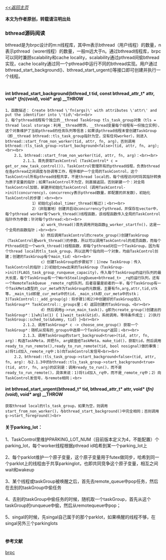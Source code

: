 [*<<返回主页*](../index.md)<br><br>
**本文为作者原创，转载请注明出处**<br>

### bthread源码阅读
bthread是为brpc设计的m:n线程库，其中m表示bthread（用户线程）的数量，n表示pthread（worer线程）的数量，一般m远大于n。通过bthread线程库，brpc可以同时兼顾scalability和cache locality，scalability通过pthread间偷bthread实现，cache locality通过同一个pthread中运行不同的bthread实现。用户通过bthread_start_background()、bthread_start_urgent()等接口即可创建并执行一个线程。<br><br>
#### int bthread_start_background(bthread_t tid, const bthread_attr_t* attr, void* (*fn)(void*), void* arg) __THROW
    1、函数描述： Create bthread \'fn(args)\' with attributes \'attr\' and put the identifier into \'tid\'<br><br>
    2、每个pthread线程有个独立的__thread TaskGroup tls_task_group对象（tls = thread local storage：利用__thread修饰，__thread变量每个线程有一份独立实例），这个对象维护了当前pthread的任务队列等信息；如果该pthread线程未曾创建TaskGroup（即__thread bthread::tls_task_group指针为空，没有任何worker），则进入bthread::start_from_non_worker(tid, attr, fn, arg)，否则调用bthread::tls_task_group->start_background<false>(tid, attr, fn, arg);<br><br>
        2.1、bthread::start_from_non_worker(tid, attr, fn, arg)：<br><br>
            2.1.1、首先获取TaskControl (TaskControl* c = get_or_new_task_control())，TaskControl管理所有的pthread线程，负责bthread在各pthread之间调度与协调等工作，程序维护一个全局的TaskControl，这个TaskControl所有pthread线程共享，不是thread local的，每个线程访问时将其指针转换为原子变量的指针；如果TaskControl不为空，则直接返回，否则新建一个：对全局TaskControl加锁，新建并初始化TaskControl（调用TaskControl->init(concurrency)，concurrency表示pthread数量，即配置的并发数），初始化TaskControl的步骤：<br><br>
                1）初始化global_timer_thread(略过)；<br><br>
                2）（非阻塞地）创建并启动concurrency个pthread，并保存在vector中，每个pthread worker有个work_thread()线程函数，该线程函数传入全局的TaskControl指针作为参数；针对每个pthread:<br><br>
                    a）work_thread()首先调用开始函数g_worker_startfn()，这是一个全局的函数指针；<br><br>
                    b）然后调用TaskControl的create_group()创建TaskGroup（TaskControl是work_thread()的参数，所以可以调用TaskControl的成员函数，而每个Pthread对应一个work_thread()线程函数，即每个pthread对应一个TaskGroup，因为有个thread local的tls_task_group，所以这两个指向同一个对象，均由TaskControl创建；创建的TaskGroup有个main_tid）<br><br>
                    c）创建TaskGroup的步骤如下：1)new TaskGroup：传入TaskControl的指针；2)初始化new出来的TaskGroup（TaskGroup->init(FLAGS_task_group_runqueue_capacity)，传入每个TaskGroup的运行队列的最大长度，每个TaskGroup有一个WorkStealingQueue<bthread_t> _rq的运行队列，还有一个RemoteTaskQueue _remote_rq的队列，后者容量是前者的一半，每个TaskGroup有一个TaskMeta类型的_cur_meta作为TaskGroup的元数据，主要有fn,arg,attr,tid,stk等，_main_tid即是_cur_meta中的tid，_main_stk即_cur_meta中的stk；3)TaskControl::_add_group(g)：将步骤1)和2)中创建好的TaskGroup加入TaskGroup** TaskControl::_groups里；4）返回创建的TaskGroup。<br><br>
                    d）然后调用g->run_main_task()，g即为create_group()创建出的TaskGroup*：1)while(1) { 1)wait_task(&tid)，系统调用，等待条件成立； 2)执行TaskGroup::sched_to(&dummy, tid) }<br><br>
            2.1.2、调用TaskGroup* c -> choose_one_group() 获取一个TaskGroup*：随机从现有的_groups中选择一个TaskGroup*返回；<br><br>
            2.1.3、调用TaskGroup的start_backgroud<true>(tid, attr, fn, arg)：构造TaskMeta，并把fn, arg赋值给TaskMeta，make_tid()，获取tid，然后调用ready_to_run_remote(),ready_to_run_remote(tid, bool nosignal)做的事情：a)将tid加入_remote_rq中；b)向TaskControl发信号<br><br>
        2.2、bthread::tls_task_group->start_background<false>(tid, attr, fn, arg): 与2.1.3中的bthread::tls_task_group->start_background<true>(tid, attr, fn, arg)的区别是：调用ready_to_run()，而不是ready_to_run_remote()，具体来说：1)将tid加入_rq中，而不是_remote_rq中；2）向TaskControl发信号，与remote相同；<br>

#### int bthread_start_urgent(bthread_t* tid, bthread_attr_t* attr, void* (*fn)(void*), void* arg) __THROW
    获取thread local的tls_task_group，如果为空，则调用start_from_non_worker()，与bthread_start_background()中完全相同；否则调用g->start_foreground()<br>

#### 关于parking_lot：
1、TaskControl里维护PARKING_LOT_NUM（目前版本定义为4，不能配置）个parking_lot，每个worker线程根据pthread id哈希到某一个parking_lot上<br><br>
2、每个parklot维护一个原子变量，这个原子变量用于futex做同步，哈希到同一个parklot上的线程由于共享parkinglot，也即共同竞争这个原子变量，相互之间wait和wakeup<br><br>
3、某个线程或taskGroup被唤醒之后，首先去remote_queue中pop任务，然后在去别的taskGroup中偷任务<br><br>
4、去别的taskGroup中偷任务的时候，随机取一个taskGroup，首先从这个taskGroup的runqueue中偷，然后从remotequeue中pop；<br><br>
5、singal的时候，先singal自己属于的那个parklot，如果唤醒的线程不够，在singal另外三个parkinglots<br><br>

#### 参考文献
[brpc](https://github.com/apache/incubator-brpc)
